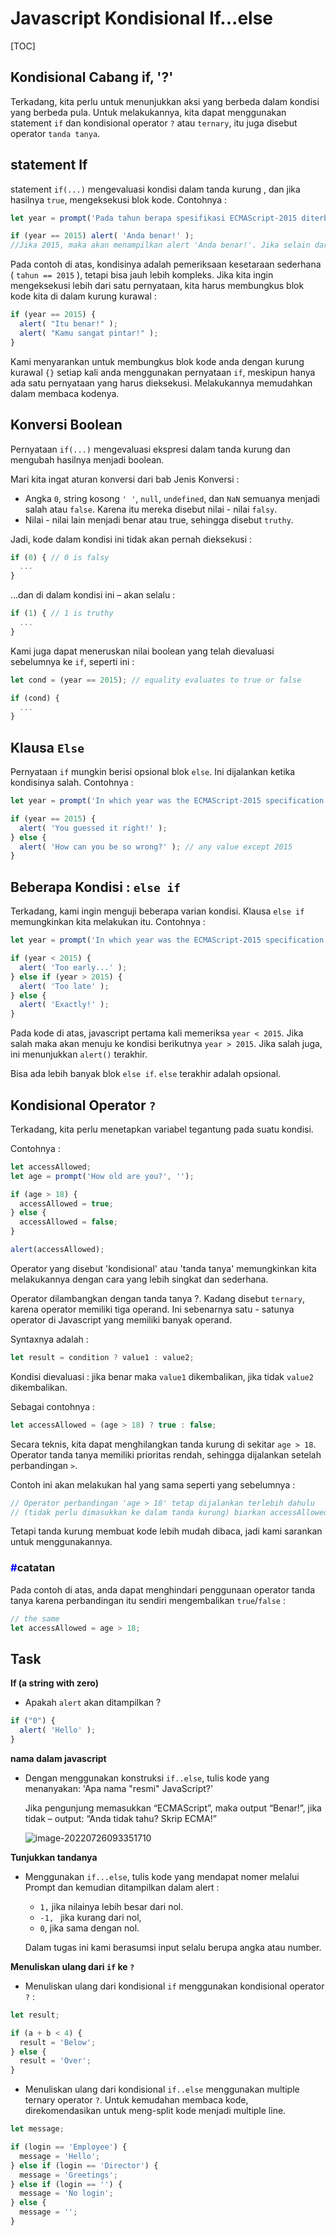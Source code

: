 # Javascript Kondisional If...else

[TOC]

## Kondisional Cabang if, '?'

Terkadang, kita perlu untuk menunjukkan aksi yang berbeda dalam kondisi yang berbeda pula. Untuk melakukannya, kita dapat menggunakan statement `if` dan kondisional operator `?` atau `ternary`, itu juga disebut operator `tanda tanya`.

## statement If

statement `if(...)` mengevaluasi kondisi dalam tanda kurung , dan jika hasilnya `true`, mengeksekusi blok kode. Contohnya :

```js
let year = prompt('Pada tahun berapa spesifikasi ECMAScript-2015 diterbitkan?', '');

if (year == 2015) alert( 'Anda benar!' );
//Jika 2015, maka akan menampilkan alert 'Anda benar!'. Jika selain dari 2015, maka tidak akan menghasilkan alert;
```

Pada contoh di atas, kondisinya adalah pemeriksaan kesetaraan sederhana ( `tahun == 2015` ), tetapi bisa jauh lebih kompleks. Jika kita ingin mengeksekusi lebih dari satu pernyataan, kita harus membungkus blok kode kita di dalam kurung kurawal :

```js
if (year == 2015) {
  alert( "Itu benar!" );
  alert( "Kamu sangat pintar!" );
}
```

Kami menyarankan untuk membungkus blok kode anda dengan kurung kurawal `{}` setiap kali anda menggunakan pernyataan `if`, meskipun hanya ada satu pernyataan yang harus dieksekusi. Melakukannya memudahkan dalam membaca kodenya.

## Konversi Boolean

Pernyataan `if(...)` mengevaluasi ekspresi dalam tanda kurung dan mengubah hasilnya menjadi boolean.

Mari kita ingat aturan konversi dari bab Jenis Konversi :

- Angka `0`, string kosong `' '`, `null`, `undefined`, dan `NaN` semuanya menjadi salah atau `false`. Karena itu mereka disebut nilai - nilai `falsy`.
- Nilai - nilai lain menjadi benar atau true, sehingga disebut `truthy`.

Jadi, kode dalam kondisi ini tidak akan pernah dieksekusi :

```js
if (0) { // 0 is falsy
  ...
}
```

…dan di dalam kondisi ini – akan selalu :

```js
if (1) { // 1 is truthy
  ...
}
```

Kami juga dapat meneruskan nilai boolean yang telah dievaluasi sebelumnya ke `if`, seperti ini :

```js
let cond = (year == 2015); // equality evaluates to true or false

if (cond) {
  ...
}
```

## Klausa `Else`

Pernyataan `if` mungkin berisi opsional blok `else`. Ini dijalankan ketika kondisinya salah. Contohnya :

```js
let year = prompt('In which year was the ECMAScript-2015 specification published?', '');

if (year == 2015) {
  alert( 'You guessed it right!' );
} else {
  alert( 'How can you be so wrong?' ); // any value except 2015
}
```

## Beberapa Kondisi : `else if`

Terkadang, kami ingin menguji beberapa varian kondisi. Klausa `else if` memungkinkan kita melakukan itu. Contohnya :

```js
let year = prompt('In which year was the ECMAScript-2015 specification published?', '');

if (year < 2015) {
  alert( 'Too early...' );
} else if (year > 2015) {
  alert( 'Too late' );
} else {
  alert( 'Exactly!' );
}
```

Pada kode di atas, javascript pertama kali memeriksa `year < 2015`. Jika salah maka akan menuju ke kondisi berikutnya `year > 2015`. Jika salah juga, ini menunjukkan `alert()` terakhir.

Bisa ada lebih banyak blok `else if`. `else` terakhir adalah opsional.

## Kondisional Operator `?`

Terkadang, kita perlu menetapkan variabel tegantung pada suatu kondisi.

Contohnya :

```js
let accessAllowed;
let age = prompt('How old are you?', '');

if (age > 18) {
  accessAllowed = true;
} else {
  accessAllowed = false;
}

alert(accessAllowed);
```

Operator yang disebut 'kondisional' atau 'tanda tanya' memungkinkan kita melakukannya dengan cara yang lebih singkat dan sederhana.

Operator dilambangkan dengan tanda tanya ?. Kadang disebut `ternary`, karena operator memiliki tiga operand. Ini sebenarnya satu - satunya operator di Javascript yang memiliki banyak operand. 

Syntaxnya adalah :

```js
let result = condition ? value1 : value2;
```

Kondisi dievaluasi : jika benar maka `value1` dikembalikan, jika tidak `value2` dikembalikan.

Sebagai contohnya :

```js
let accessAllowed = (age > 18) ? true : false;
```

Secara teknis, kita dapat menghilangkan tanda kurung di sekitar `age > 18`. Operator tanda tanya memiliki prioritas rendah, sehingga dijalankan setelah perbandingan `>`.

Contoh ini akan melakukan hal yang sama seperti yang sebelumnya :

```js
// Operator perbandingan 'age > 18' tetap dijalankan terlebih dahulu
// (tidak perlu dimasukkan ke dalam tanda kurung) biarkan accessAllowed = age > 18 ? benar salah; 
```

Tetapi tanda kurung membuat kode lebih mudah dibaca, jadi kami sarankan untuk menggunakannya.

### <span style='color: blue;'>#</span>catatan

Pada contoh di atas,  anda dapat  menghindari penggunaan operator tanda tanya karena perbandingan itu sendiri mengembalikan `true`/`false` :

```js
// the same
let accessAllowed = age > 18;
```

## Task

**If (a string with zero)**

- Apakah `alert` akan ditampilkan ?

```js
if ("0") {
  alert( 'Hello' );
}
```

**nama dalam javascript**

- Dengan menggunakan konstruksi `if..else`, tulis kode yang menanyakan: 'Apa nama "resmi" JavaScript?'

  Jika pengunjung memasukkan “ECMAScript”, maka output “Benar!”, jika tidak – output: “Anda tidak tahu? Skrip ECMA!”

  ![image-20220726093351710](C:\Users\ficrihnp\Desktop\FE\pertemuan-2\materi\image\image-20220726093351710.png)

**Tunjukkan tandanya**

- Menggunakan `if...else`, tulis kode yang mendapat nomer melalui Prompt dan kemudian ditampilkan dalam alert :

  - `1,` jika nilainya lebih besar dari nol.
  - `-1, ` jika kurang dari nol,
  - `0`, jika sama dengan nol.

  Dalam tugas ini kami berasumsi input selalu berupa angka atau number.

**Menuliskan ulang dari `if` ke `?`**

- Menuliskan ulang dari kondisional `if` menggunakan kondisional operator `?` :

```js
let result;

if (a + b < 4) {
  result = 'Below';
} else {
  result = 'Over';
}
```

- Menuliskan ulang dari kondisional `if..else` menggunakan multiple ternary operator `?`. Untuk kemudahan membaca kode, direkomendasikan untuk meng-split kode menjadi multiple line.

```js
let message;

if (login == 'Employee') {
  message = 'Hello';
} else if (login == 'Director') {
  message = 'Greetings';
} else if (login == '') {
  message = 'No login';
} else {
  message = '';
}
```

